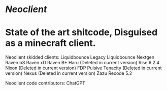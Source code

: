 # *Neoclient*

# State of the art shitcode, Disguised as a minecraft client.

Neoclient skidded clients:
Liquidbounce Legacy
Liquidbounce Nextgen
Raven bS
Raven xD
Raven B+
Haru (Deleted in current version)
Rise 6.2.4
Nixon (Deleted in current version)
FDP
Pulsive
Tenacity (Deleted in current version)
Nexus (Deleted in current version)
Zazu Recode 5.2

Neoclient code contributors:
ChatGPT 

